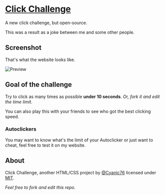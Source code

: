 # [Click Challenge](https://cyanic76.github.io/click-challenge/)

A new click challenge, but open-source.

This was a result as a joke between me and some other people.

## Screenshot

That's what the website looks like.

![Preview](https://raw.githubusercontent.com/Cyanic76/click-challenge/main/Capture.PNG)

## Goal of the challenge

Try to click as many times as possible **under 10 seconds**. *Or, fork it and edit the time limit.*

You can also play this with your friends to see who got the best clicking speed.

### Autoclickers

You may want to know what's the limit of your Autoclicker or just want to cheat, feel free to test it on my website.

## About

Click Challenge, another HTML/CSS project by [@Cyanic76](https://github.com/Cyanic76) licensed under [MIT](https://github.com/Cyanic76/click-challenge/blob/main/LICENSE).

*Feel free to fork and edit this repo.*
